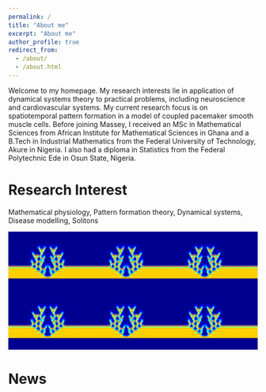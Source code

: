 ```yaml
---
permalink: /
title: "About me"
excerpt: "About me"
author_profile: true
redirect_from: 
  - /about/
  - /about.html
---
```

Welcome to my homepage. My research interests lie in application of dynamical systems theory to practical problems, including neuroscience and cardiovascular systems. My current research focus is on spatiotemporal pattern formation in a model of coupled pacemaker smooth muscle cells. Before joining Massey, I received an MSc in Mathematical Sciences from African Institute for Mathematical Sciences in Ghana and a B.Tech in Industrial Mathematics from the Federal University of Technology, Akure in Nigeria. I also had a diploma in Statistics from the Federal Polytechnic Ede in Osun State, Nigeria.

Research Interest
======
Mathematical physiology, Pattern formation theory, Dynamical systems, Disease modelling, Solitons

<img src="images/cool.JPG" alt="spatiotemporalchaos" class="inline"/> 

News
===







